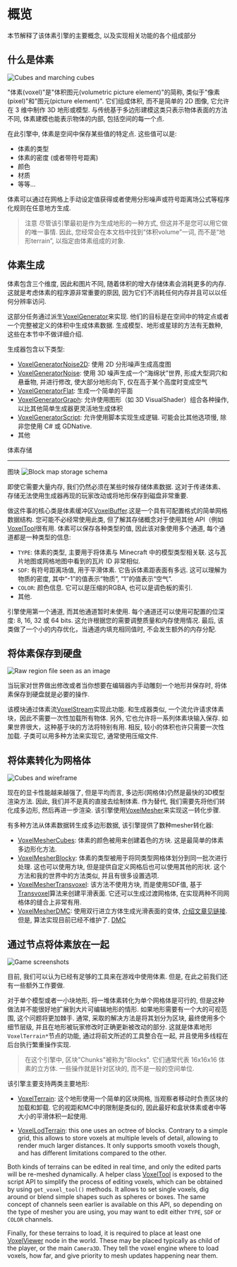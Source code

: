 概览
===========

本节解释了该体素引擎的主要概念, 以及实现相关功能的各个组成部分

什么是体素
------------------

![Cubes and marching cubes](images/cubes_and_marching_cubes.webp)

"体素(voxel)"是"体积图元(volumetric picture element)"的简称, 类似于"像素(pixel)"和"图元(picture element)". 它们组成体积, 而不是简单的 2D 图像, 它允许在 3 维中制作 3D 地形或模型. 与传统基于多边形建模这类只表示物体表面的方法不同, 体素建模也能表示物体的内部, 包括空间的每一个点.

在此引擎中, 体素是空间中保存某些值的特定点. 这些值可以是:

- 体素的类型
- 体素的密度 (或者带符号距离)
- 颜色
- 材质
- 等等...

体素可以通过在网格上手动设定值获得或者使用分形噪声或符号距离场公式等程序化规则在任意地方生成.


> 注意
> 尽管该引擎最初是作为生成地形的一种方式, 但这并不是您可以用它做的唯一事情. 因此, 您经常会在本文档中找到“体积volume”一词, 而不是“地形terrain”, 以指定由体素组成的对象.



体素生成
------------------

体素包含三个维度, 因此和图片不同, 随着体积的增大存储体素会消耗更多的内存. 这就是考虑体素的程序源非常重要的原因, 因为它们不消耗任何内存并且可以以任何分辨率访问.

这部分任务通过派生[VoxelGenerator](api/VoxelGenerator.md)来实现. 他们的目标是在空间中的特定点或者一个完整被定义的体积中生成体素数据. 生成模型、地形或星球的方法有无数种, 这些在本节中不做详细介绍.

生成器包含以下类型:

- [VoxelGeneratorNoise2D](api/VoxelGeneratorNoise2D.md): 使用 2D 分形噪声生成高度图
- [VoxelGeneratorNoise](api/VoxelGeneratorNoise.md): 使用 3D 噪声生成一个“海绵状”世界, 形成大型洞穴和悬垂物, 并进行修改, 使大部分地形向下, 仅在高于某个高度时变成空气
- [VoxelGeneratorFlat](api/VoxelGeneratorFlat.md): 生成一个简单的平面
- [VoxelGeneratorGraph](api/VoxelGeneratorGraph.md): 允许使用图形（如 3D VisualShader）组合各种操作, 以比其他简单生成器更灵活地生成体积
- [VoxelGeneratorScript](api/VoxelGeneratorScript.md): 允许使用脚本实现生成逻辑. 可能会比其他选项慢, 除非您使用 C# 或 GDNative.
- 其他


体素存储

---------------

图块
![Block map storage schema](images/block_map_storage.webp)

即使它需要大量内存, 我们仍然必须在某些时候存储体素数据. 这对于传递体素、存储无法使用生成器再现的玩家改动或将地形保存到磁盘非常重要.

做这件事的核心类是体素缓冲区[VoxelBuffer](api/VoxelBuffer.md).这是一个具有可配置格式的简单网格数据结构. 您可能不必经常使用此类, 但了解其存储概念对于使用其他 API（例如[VoxelTool](api/VoxelTool.md)很有用. 体素可以保存各种类型的值, 因此该对象使用多个通道, 每个通道都是一种类型的信息:

- `TYPE`: 体素的类型, 主要用于将体素与 Minecraft 中的模型类型相关联. 这与瓦片地图或网格地图中看到的瓦片 ID 非常相似.
- `SDF`: 有符号距离场值, 用于平滑体素. 它告诉体素距表面有多远. 这可以理解为物质的密度, 其中“-1”的值表示“物质”, “1”的值表示“空气”.
- `COLOR`: 颜色信息. 它可以是压缩的RGBA, 也可以是调色板的索引.
- 其他.

引擎使用第一个通道, 而其他通道暂时未使用. 每个通道还可以使用可配置的位深度: 8, 16, 32 或 64 bits. 这允许根据您的需要调整质量和内存使用情况.
最后, 该类做了一个小的内存优化，当通道内填充相同值时, 不会发生额外的内存分配. 


将体素保存到硬盘
-----------------------

![Raw region file seen as an image](images/region_file_seen_as_image.png)

当玩家对世界做出修改或者当你想要在编辑器内手动雕刻一个地形并保存时, 将体素保存到硬盘就是必要的操作.

该模块通过体素流[VoxelStream](api/VoxelStream.md)实现此功能. 和生成器类似, 一个流允许请求体素块，因此不需要一次性加载所有物体. 另外, 它也允许将一系列体素块输入保存.
如果世界很大，这种基于块的方法将特别有用. 相反, 较小的体积也许只需要一次性加载. 子类可以用多种方法来实现它, 通常使用压缩文件. 


将体素转化为网格体
----------------------------

![Cubes and wireframe](images/cubes_and_wireframe.webp)

现在的显卡性能越来越强了, 但是平均而言, 多边形(网格体)仍然是最快的3D模型渲染方法. 因此, 我们并不是真的直接去绘制体素. 作为替代, 我们需要先将他们转化成多边形, 然后再进一步渲染. 该引擎使用[VoxelMesher](api/VoxelMesher.md)来实现这一转化步骤.

有多种方法从体素数据转生成多边形数据, 该引擎提供了数种mesher转化器:

- [VoxelMesherCubes](api/VoxelMesherCubes.md):  体素的颜色被用来创建着色的方块. 这是最简单的体素多边形化方法. 
- [VoxelMesherBlocky](api/VoxelMesherBlocky.md): 体素的类型被用于将同类型网格体划分到同一批次进行处理. 这也可以使用方块, 但是提供自定义网格后也可以使用其他的形状. 这个方法和我的世界中的方法类似, 并且有很多设置选项. 
- [VoxelMesherTransvoxel](api/VoxelMesherTransvoxel.md): 该方法不使用方块, 而是使用SDF值, 基于[Transvoxel](https://transvoxel.org/)算法来创建平滑表面. 它还可以生成过渡网格体, 在实现两种不同网格体的缝合上非常有用. 
- [VoxelMesherDMC](api/VoxelMesherDMC.md): 使用双行进立方体生成光滑表面的变体, [介绍文章见链接](https://www.volume-gfx.com/volume-rendering/). 但是, 算法实现目前已经不维护了. [DMC](https://zhuanlan.zhihu.com/p/108459593?from_voters_page=true)


通过节点将体素放在一起
-------------------------------

![Game screenshots](images/game_examples.webp)

目前, 我们可以认为已经有足够的工具来在游戏中使用体素. 但是, 在此之前我们还有一些额外工作要做. 

对于单个模型或者一小块地形, 将一堆体素转化为单个网格体是可行的, 但是这种做法并不能很好地扩展到大片可编辑地形的情形. 如果地形需要有一个大的可视范围, 这个问题将更加棘手. 通常, 采取的解决方法是将其划分为区块, 最终使用多个细节层级, 并且在地形被玩家修改时正确更新被改动的部分. 这就是体素地形`VoxelTerrain*`节点的功能, 通过将前文所述的工具整合在一起, 并且使用多线程在后台执行繁重操作实现.

> 在这个引擎中, 区块"Chunks"被称为"Blocks". 它们通常代表 16x16x16 体素的立方体. 一些操作就是针对区块的, 而不是一般的空间单位. 

该引擎主要支持两类主要地形: 

- [VoxelTerrain](api/VoxelTerrain.md): 这个地形使用一个简单的区块网格, 当观察者移动时负责区块的加载和卸载. 它的视距和MC中的限制是类似的, 因此最好和盒状体素或者中等大小的平滑体积一起使用. 

- [VoxelLodTerrain](api/VoxelLodTerrain.md): this one uses an octree of blocks. Contrary to a simple grid, this allows to store voxels at multiple levels of detail, allowing to render much larger distances. It only supports smooth voxels though, and has different limitations compared to the other.

Both kinds of terrains can be edited in real time, and only the edited parts will be re-meshed dynamically. A helper class [VoxelTool](api/VoxelTool.md) is exposed to the script API to simplify the process of editing voxels, which can be obtained by using `get_voxel_tool()` methods. It allows to set single voxels, dig around or blend simple shapes such as spheres or boxes. The same concept of channels seen earlier is available on this API, so depending on the type of mesher you are using, you may want to edit either `TYPE`, `SDF` or `COLOR` channels.

Finally, for these terrains to load, it is required to place at least one [VoxelViewer](api/VoxelViewer.md) node in the world. These may be placed typically as child of the player, or the main `Camera3D`. They tell the voxel engine where to load voxels, how far, and give priority to mesh updates happening near them.

